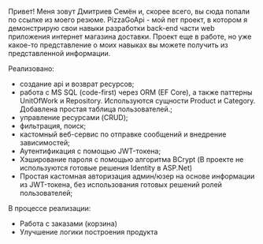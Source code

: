Привет! Меня зовут Дмитриев Семён и, скорее всего, вы сюда попали по ссылке из моего резюме.
PizzaGoApi - мой пет проект, в котором я демонстрирую свои навыки разработки back-end части web приложения интернет магазина доставки.
Проект еще в работе, но уже какое-то представление о моих навыках вы можете получить из представленной информации.

Реализовано:
- создание api и возврат ресурсов;
- работа с MS SQL (code-first) через ORM (EF Core), а также паттерны UnitOfWork и Repository. Используются сущности Product и Category. Добавлена простая таблица пользователей.;
- управление ресурсами (CRUD);
- фильтрация, поиск;
- кастомный веб-сервис по отправке сообщений и внедрение зависимостей;
- Аутентификация с помощью JWT-токена;
- Хэширование пароля с помощью алгоритма BCrypt (В проекте не используются готовые решения Identity в ASP.Net)
- Простая кастомная авторизация админ/юзер на основе информации из JWT-токена, без использования готовых решений ролей пользователей;

В процессе реализации:
- Работа с заказами (корзина)
- Улучшение логики построения продукта
